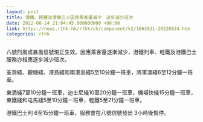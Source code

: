 ```yaml
---
layout: post
title: 港鐵、輕鐵及港鐵巴士因應乘客量減少　逐步減少班次
date: 2022-08-24 21:04:45.000000000 +08:00
link: https://news.rthk.hk/rthk/ch/component/k2/1663921-20220824.htm
categories: rthk
---
```


八號烈風或暴風信號現正生效。因應乘客量逐漸減少，港鐵列車、輕鐵及港鐵巴士服務亦相應逐步減少班次。  

荃灣綫、觀塘綫、港島綫和南港島綫5至10分鐘一班車，將軍澳綫6至12分鐘一班車。

東涌綫7至10分鐘一班車，迪士尼綫10至20分鐘一班車，機場快綫15分鐘一班車，東鐵綫和屯馬綫5至10分鐘一班車，輕鐵5至21分鐘一班車。

港鐵巴士則 6至15分鐘一班車，服務會在八號信號發出 3小時後暫停。
